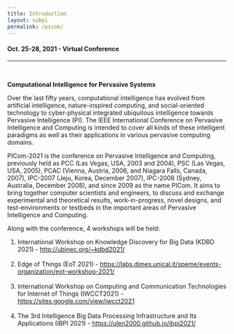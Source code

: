 ```yaml
---
title: Introduction
layout: subpi
permalink: /picom/
---
```



<h4>Oct. 25-28, 2021 - Virtual Conference</h4>
<hr /><br/>
<p> <b>Computational Intelligence for Pervasive Systems </b></p>

<p>Over the last fifty years, computational intelligence has evolved from artificial intelligence, nature-inspired computing, and social-oriented technology to cyber-physical integrated ubiquitous intelligence towards Pervasive Intelligence (PI). The IEEE International Conference on Pervasive Intelligence and Computing is intended to cover all kinds of these intelligent paradigms as well as their applications in various pervasive computing domains.

PICom-2021 is the conference on Pervasive Intelligence and Computing, previously held as PCC (Las Vegas, USA, 2003 and 2004), PSC (Las Vegas, USA, 2005), PCAC (Vienna, Austria, 2006, and Niagara Falls, Canada, 2007), IPC-2007 (Jeju, Korea, December 2007), IPC-2008 (Sydney, Australia, December 2008), and since 2009 as the name PICom. It aims to bring together computer scientists and engineers, to discuss and exchange experimental and theoretical results, work-in-progress, novel designs, and test-environments or testbeds in the important areas of Pervasive Intelligence and Computing.&nbsp;&nbsp;&nbsp;&nbsp;&nbsp;&nbsp;&nbsp;&nbsp;&nbsp;&nbsp;&nbsp;&nbsp;&nbsp;&nbsp;&nbsp;&nbsp;&nbsp;&nbsp;&nbsp;&nbsp;

</p>

<p>Along with the conference, 4 workshops will be held:
  </p><p>
  <ol>
  <li>International Workshop on Knowledge Discovery for Big Data (KDBD 2021) - <a href="http://ubinec.org/~kdbd2021/" target=_new>http://ubinec.org/~kdbd2021/
    </a></li><br/>
  <li>Edge of Things (EoT 2021) - <a href="https://labs.dimes.unical.it/speme/events-organization/eot-workshop-2021/" target=_new>
    https://labs.dimes.unical.it/speme/events-organization/eot-workshop-2021/
</a></li><br/>
  <li>International Workshop on Computing and Communication Technologies for
Internet of Things (IWCCT2021) - <a href="https://sites.google.com/view/iwcct2021" target=_new>https://sites.google.com/view/iwcct2021
</a></li><br/>
  <li>The 3rd Intelligence Big Data Processing Infrastructure and Its
Applications (IBPI 2021) - <a href="https://ulen2000.github.io/ibpi2021/" target=_new>https://ulen2000.github.io/ibpi2021/
</a></li></ol>
</p>

